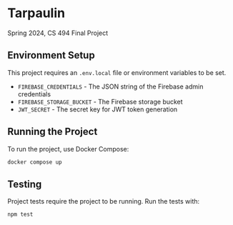 # Tarpaulin

Spring 2024, CS 494 Final Project

## Environment Setup

This project requires an `.env.local` file or environment variables to be set.

- `FIREBASE_CREDENTIALS` - The JSON string of the Firebase admin credentials
- `FIREBASE_STORAGE_BUCKET` - The Firebase storage bucket
- `JWT_SECRET` - The secret key for JWT token generation

## Running the Project

To run the project, use Docker Compose:

```bash
docker compose up
```

## Testing

Project tests require the project to be running. Run the tests with:

```bash
npm test
```
